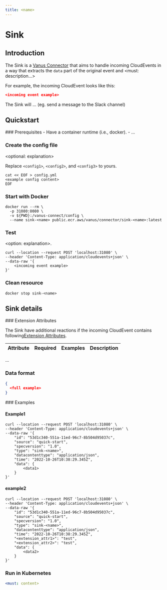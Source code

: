 ```yaml
---
title: <name>
---
```


# <name> Sink

## Introduction

The <name> Sink is a [Vanus Connector](https://www.vanus.dev/introduction/concepts#vanus-connect) that aims to handle incoming CloudEvents in a way that extracts the `data` part of the
original event and <must: description...>

For example, the incoming CloudEvent looks like this:

```json
<incoming event example>
```

The <name> Sink will ... (eg. send a message to the Slack channel)


## Quickstart

<optional prerequisites but recommended>
### Prerequisites
- Have a container runtime (i.e., docker).
- ...
</optional>

### Create the config file

<optional: explanation>

Replace `<config1>`, `<config2>`, and `<config3>` to yours.

```shell
cat << EOF > config.yml
<example config content>
EOF
```

### Start with Docker

```shell
docker run --rm \
  -p 31080:8080 \
  -v ${PWD}:/vanus-connect/config \
  --name sink-<name> public.ecr.aws/vanus/connector/sink-<name>:latest
```

### Test
<option: explanation>.

```shell
curl --location --request POST 'localhost:31080' \
--header 'Content-Type: application/cloudevents+json' \
--data-raw '{
    <incoming event example>
}'
```

<show result with a paragraph>

### Clean resource

```shell
docker stop sink-<name>
```

## Sink details

<optional>
### Extension Attributes

The <name> Sink have additional reactions if the incoming CloudEvent contains following[Extension Attributes](https://github.com/cloudevents/spec/blob/main/cloudevents/spec.md#extension-context-attributes).


| Attribute      | Required | Examples | Description                          |
|:---------------|:--------:|----------|--------------------------------------|
...

### Data format


```json
{
  <full example>
}
```

<optional>
### Examples

#### Example1

```shell
curl --location --request POST 'localhost:31080' \
--header 'Content-Type: application/cloudevents+json' \
--data-raw '{
    "id": "53d1c340-551a-11ed-96c7-8b504d95037c",
    "source": "quick-start",
    "specversion": "1.0",
    "type": "sink-<name>",
    "datacontenttype": "application/json",
    "time": "2022-10-26T10:38:29.345Z",
    "data": {
        <data1>
    }
}'
```

#### example2

```shell
curl --location --request POST 'localhost:31080' \
--header 'Content-Type: application/cloudevents+json' \
--data-raw '{
    "id": "53d1c340-551a-11ed-96c7-8b504d95037c",
    "source": "quick-start",
    "specversion": "1.0",
    "type": "sink-<name>",
    "datacontenttype": "application/json",
    "time": "2022-10-26T10:38:29.345Z",
    "<extension_attr1>": "test",
    "<extension_attr2>": "test",
    "data": {
        <data2>
    }
}'
```


### Run in Kubernetes
```yaml
<must: content>
```